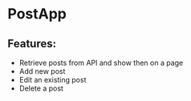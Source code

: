 # PostApp

## Features:
- Retrieve posts from API and show then on a page  
- Add new post
- Edit an existing post
- Delete a post
